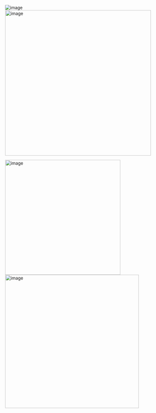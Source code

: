 ![image](https://github.com/user-attachments/assets/b2d8f278-1e01-49e9-afe8-91a20ad3878f)
<img width="472" alt="image" src="https://github.com/user-attachments/assets/4efd61e8-db23-43c0-8730-ae85efb16fc1">




<img width="373" alt="image" src="https://github.com/user-attachments/assets/8bc6b645-71bd-4c75-9240-d6e13158742b">







<img width="433" alt="image" src="https://github.com/user-attachments/assets/6ac854d0-b5bc-49fe-8620-54ff5183c3f1">








